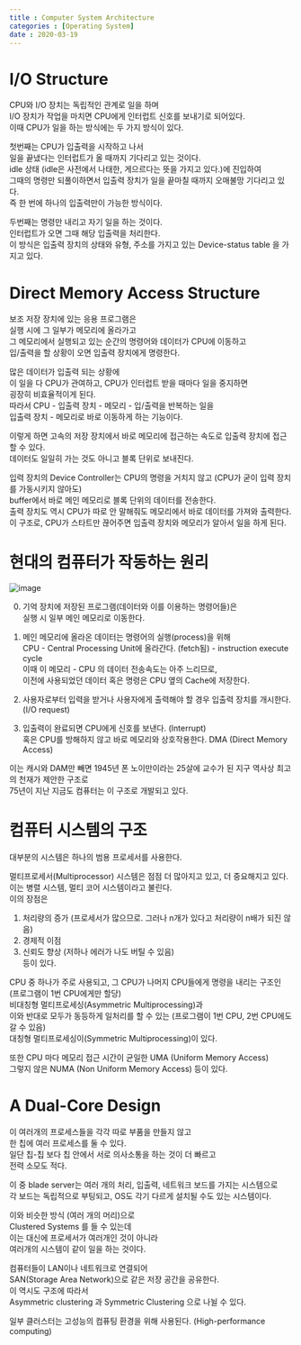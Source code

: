 ```yaml
---
title : Computer System Architecture  
categories : [Operating System]  
date : 2020-03-19  
---  
```



# I/O Structure  

CPU와 I/O 장치는 독립적인 관계로 일을 하며  
I/O 장치가 작업을 마치면 CPU에게 인터럽트 신호를 보내기로 되어있다.  
이때 CPU가 일을 하는 방식에는 두 가지 방식이 있다.  

첫번째는 CPU가 입출력을 시작하고 나서  
일을 끝냈다는 인터럽트가 올 때까지 기다리고 있는 것이다.  
idle 상태 (idle은 사전에서 나태한, 게으르다는 뜻을 가지고 있다.)에 진입하여  
그때의 명령만 되풀이하면서 입출력 장치가 일을 끝마칠 때까지 오매불망 기다리고 있다.  
즉 한 번에 하나의 입출력만이 가능한 방식이다.  

두번째는 명령만 내리고 자기 일을 하는 것이다.  
인터럽트가 오면 그때 해당 입출력을 처리한다.  
이 방식은 입출력 장치의 상태와 유형, 주소를 가지고 있는 Device-status table 을 가지고 있다.  


# Direct Memory Access Structure  

보조 저장 장치에 있는 응용 프로그램은  
실행 시에 그 일부가 메모리에 올라가고  
그 메모리에서 실행되고 있는 순간의 명령어와 데이터가 CPU에 이동하고   
입/출력을 할 상황이 오면 입출력 장치에게 명령한다.  

많은 데이터가 입출력 되는 상황에  
이 일을 다 CPU가 관여하고, CPU가 인터럽트 받을 때마다 일을 중지하면  
굉장히 비효율적이게 된다.  
따라서 CPU - 입출력 장치 - 메모리 - 입/출력을 반복하는 일을   
입출력 장치 - 메모리로 바로 이동하게 하는 기능이다.  

이렇게 하면 고속의 저장 장치에서 바로 메모리에 접근하는 속도로 입출력 장치에 접근할 수 있다.  
데이터도 일일히 가는 것도 아니고 블록 단위로 보내진다.  

입력 장치의 Device Controller는 CPU의 명령을 거치지 않고 (CPU가 굳이 입력 장치를 가동시키지 않아도)  
buffer에서 바로 메인 메모리로 블록 단위의 데이터를 전송한다.   
출력 장치도 역시 CPU가 따로 안 말해줘도 메모리에서 바로 데이터를 가져와 출력한다.  
이 구조로, CPU가 스타트만 끊어주면 입출력 장치와 메모리가 알아서 일을 하게 된다.  


# 현대의 컴퓨터가 작동하는 원리  

![image](https://user-images.githubusercontent.com/22045424/77051988-83696e80-6a0f-11ea-8929-18faf5707e7e.png)  

0. 기억 장치에 저장된 프로그램(데이터와 이를 이용하는 명령어들)은  
실행 시 일부 메인 메모리로 이동한다.  

1. 메인 메모리에 올라온 데이터는 명령어의 실행(process)을 위해  
CPU - Central Processing Unit에 올라간다. (fetch됨)  - instruction execute cycle   
이때 이 메모리 - CPU 의 데이터 전송속도는 아주 느리므로,  
이전에 사용되었던 데이터 혹은 명령은 CPU 옆의 Cache에 저장한다.  

2. 사용자로부터 입력을 받거나 사용자에게 출력해야 할 경우 입출력 장치를 개시한다.  
(I/O request)  

3. 입출력이 완료되면 CPU에게 신호를 보낸다. (Interrupt)  
혹은 CPU를 방해하지 않고 바로 메모리와 상호작용한다. DMA (Direct Memory Access)  

이는 캐시와 DAM만 빼면 1945년 폰 노이만이라는 25살에 교수가 된 지구 역사상 최고의 천재가 제안한 구조로  
75년이 지난 지금도 컴퓨터는 이 구조로 개발되고 있다.  



# 컴퓨터 시스템의 구조

대부분의 시스템은 하나의 범용 프로세서를 사용한다.  

멀티프로세서(Multiprocessor) 시스템은 점점 더 많아지고 있고, 더 중요해지고 있다.  
이는 병렬 시스템, 멀티 코어 시스템이라고 불린다.  
이의 장점은  
1. 처리량의 증가 (프로세서가 많으므로. 그러나 n개가 있다고 처리량이 n배가 되진 않음)  
2. 경제적 이점  
3. 신뢰도 향상 (저하나 에러가 나도 버틸 수 있음)  
등이 있다.  

CPU 중 하나가 주로 사용되고, 그 CPU가 나머지 CPU들에게 명령을 내리는 구조인 (프로그램이 1번 CPU에게만 할당)  
비대칭형 멀티프로세싱(Asymmetric Multiprocessing)과  
이와 반대로 모두가 동등하게 일처리를 할 수 있는 (프로그램이 1번 CPU, 2번 CPU에도 갈 수 있음)  
대칭형 멀티프로세싱이(Symmetric Multiprocessing)이 있다.  

또한 CPU 마다 메모리 접근 시간이 균일한 UMA (Uniform Memory Access)   
그렇지 않은 NUMA (Non Uniform Memory Access) 등이 있다.  

# A Dual-Core Design

이 여러개의 프로세스들을 각각 따로 부품을 만들지 않고  
한 칩에 여러 프로세스를 둘 수 있다.  
일단 칩-칩 보다 칩 안에서 서로 의사소통을 하는 것이 더 빠르고   
전력 소모도 적다.  

이 중 blade server는 여러 개의 처리, 입출력, 네트워크 보드를 가지는 시스템으로  
각 보드는 독립적으로 부팅되고, OS도 각기 다르게 설치될 수도 있는 시스템이다.  

이와 비슷한 방식 (여러 개의 머리)으로  
Clustered Systems 를 들 수 있는데  
이는 대신에 프로세서가 여러개인 것이 아니라  
여러개의 시스템이 같이 일을 하는 것이다.  

컴퓨터들이 LAN이나 네트워크로 연결되어  
SAN(Storage Area Network)으로 같은 저장 공간을 공유한다.  
이 역시도 구조에 따라서  
Asymmetric clustering 과 Symmetric Clustering 으로 나뉠 수 있다.  

일부 클러스터는 고성능의 컴퓨팅 환경을 위해 사용된다. (High-performance computing)  
